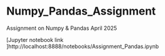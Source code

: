 # Numpy_Pandas_Assignment
Assignment on Numpy &amp; Pandas April 2025

[Jupyter notebook link ]http://localhost:8888/notebooks/Assignment_Pandas.ipynb
